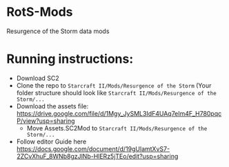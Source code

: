 # RotS-Mods
Resurgence of the Storm data mods

# Running instructions:
* Download SC2
* Clone the repo to `Starcraft II/Mods/Resurgence of the Storm` (Your folder structure should look like `Starcraft II/Mods/Resurgence of the Storm/...`
* Download the assets file: https://drive.google.com/file/d/1Mgy_JySML3IdF4UAq7eIm4F_H780pqcP/view?usp=sharing
  * Move Assets.SC2Mod to `Starcraft II/Mods/Resurgence of the Storm/...`
* Follow editor Guide here https://docs.google.com/document/d/19gUlamtXvS7-2ZCvXhuF_8WNb8gzJlNb-HlERz5jTEo/edit?usp=sharing
